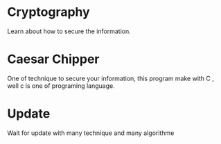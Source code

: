 # Cryptography
Learn about how to secure the information.
# Caesar Chipper
One of technique to secure your information, this program make with C , well c is one of programing language.
# Update
Wait for update with many technique and many algorithme
